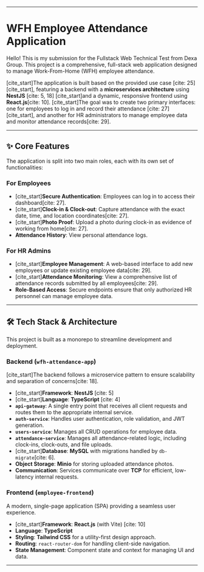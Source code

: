 -----

# WFH Employee Attendance Application

Hello\! This is my submission for the Fullstack Web Technical Test from Dexa Group. This project is a comprehensive, full-stack web application designed to manage Work-From-Home (WFH) employee attendance.

[cite\_start]The application is built based on the provided use case [cite: 25][cite\_start], featuring a backend with a **microservices architecture** using **NestJS** [cite: 5, 18] [cite\_start]and a dynamic, responsive frontend using **React.js**[cite: 10]. [cite\_start]The goal was to create two primary interfaces: one for employees to log in and record their attendance [cite: 27][cite\_start], and another for HR administrators to manage employee data and monitor attendance records[cite: 29].

-----

## ✨ Core Features

The application is split into two main roles, each with its own set of functionalities:

### For Employees

  * [cite\_start]**Secure Authentication**: Employees can log in to access their dashboard[cite: 27].
  * [cite\_start]**Clock-in & Clock-out**: Capture attendance with the exact date, time, and location coordinates[cite: 27].
  * [cite\_start]**Photo Proof**: Upload a photo during clock-in as evidence of working from home[cite: 27].
  * **Attendance History**: View personal attendance logs.

### For HR Admins

  * [cite\_start]**Employee Management**: A web-based interface to add new employees or update existing employee data[cite: 29].
  * [cite\_start]**Attendance Monitoring**: View a comprehensive list of attendance records submitted by all employees[cite: 29].
  * **Role-Based Access**: Secure endpoints ensure that only authorized HR personnel can manage employee data.

-----

## 🛠️ Tech Stack & Architecture

This project is built as a monorepo to streamline development and deployment.

### Backend (`wfh-attendance-app`)

[cite\_start]The backend follows a microservice pattern to ensure scalability and separation of concerns[cite: 18].

  * [cite\_start]**Framework**: **NestJS** [cite: 5]
  * [cite\_start]**Language**: **TypeScript** [cite: 4]
  * **`api-gateway`**: A single entry point that receives all client requests and routes them to the appropriate internal service.
  * **`auth-service`**: Handles user authentication, role validation, and JWT generation.
  * **`users-service`**: Manages all CRUD operations for employee data.
  * **`attendance-service`**: Manages all attendance-related logic, including clock-ins, clock-outs, and file uploads.
  * [cite\_start]**Database**: **MySQL** with migrations handled by `db-migrate`[cite: 6].
  * **Object Storage**: **Minio** for storing uploaded attendance photos.
  * **Communication**: Services communicate over **TCP** for efficient, low-latency internal requests.

### Frontend (`employee-frontend`)

A modern, single-page application (SPA) providing a seamless user experience.

  * [cite\_start]**Framework**: **React.js** (with Vite) [cite: 10]
  * **Language**: **TypeScript**
  * **Styling**: **Tailwind CSS** for a utility-first design approach.
  * **Routing**: `react-router-dom` for handling client-side navigation.
  * **State Management**: Component state and context for managing UI and data.

-----
